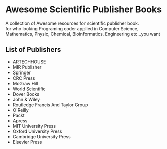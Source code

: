 # Awesome Scientific Publisher Books
A collection of Awesome resources for scientific publisher book.
<br> for who looking Programing coder  applied in Computer Science, Mathematics, Physic, Chemical, Bioinformatics, Engineering etc...you want
## List of Publishers

- ARTECHHOUSE
- MIR Publisher
- Springer
- CRC Press
- McGraw Hill
- World Scientific
- Dover Books
- John & Wiley
- Routledge Francis And Taylor Group
- O'Reilly
- Packt
- Apress
- MIT University Press
- Oxford University Press
- Cambridge University Press
- Elsevier Press
